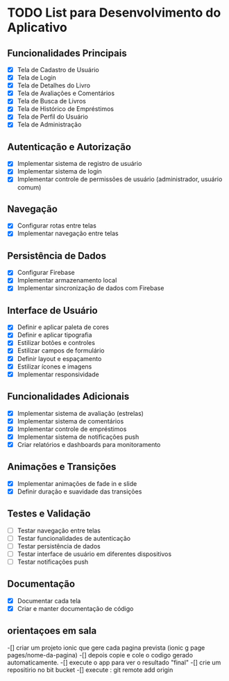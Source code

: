 # TODO List para Desenvolvimento do Aplicativo

## Funcionalidades Principais
- [x] Tela de Cadastro de Usuário
- [x] Tela de Login
- [x] Tela de Detalhes do Livro
- [x] Tela de Avaliações e Comentários
- [x] Tela de Busca de Livros
- [x] Tela de Histórico de Empréstimos
- [x] Tela de Perfil do Usuário
- [x] Tela de Administração

## Autenticação e Autorização
- [x] Implementar sistema de registro de usuário
- [x] Implementar sistema de login
- [x] Implementar controle de permissões de usuário (administrador, usuário comum)

## Navegação
- [x] Configurar rotas entre telas
- [x] Implementar navegação entre telas

## Persistência de Dados
- [x] Configurar Firebase
- [x] Implementar armazenamento local
- [x] Implementar sincronização de dados com Firebase

## Interface de Usuário
- [x] Definir e aplicar paleta de cores
- [x] Definir e aplicar tipografia
- [x] Estilizar botões e controles
- [x] Estilizar campos de formulário
- [x] Definir layout e espaçamento
- [x] Estilizar ícones e imagens
- [x] Implementar responsividade

## Funcionalidades Adicionais
- [x] Implementar sistema de avaliação (estrelas)
- [x] Implementar sistema de comentários
- [x] Implementar controle de empréstimos
- [x] Implementar sistema de notificações push
- [x] Criar relatórios e dashboards para monitoramento

## Animações e Transições
- [x] Implementar animações de fade in e slide
- [x] Definir duração e suavidade das transições

## Testes e Validação
- [ ] Testar navegação entre telas
- [ ] Testar funcionalidades de autenticação
- [ ] Testar persistência de dados
- [ ] Testar interface de usuário em diferentes dispositivos
- [ ] Testar notificações push

## Documentação
- [x] Documentar cada tela
- [x] Criar e manter documentação de código

## orientaçoes em sala 
-[] criar um projeto ionic que gere cada pagina prevista (ionic g page pages/nome-da-pagina)
-[] depois copie e cole o codigo gerado automaticamente.
-[] execute o app para ver o resultado "final"
-[] crie um repositirio no bit bucket 
-[] execute : git remote add origin <path-to-my-lib>

